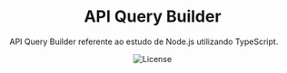 <h1 align="center"> API Query Builder </h1>

API Query Builder referente ao estudo de Node.js utilizando TypeScript.

<p align="center">
  <img alt="License" src="">
</p>
